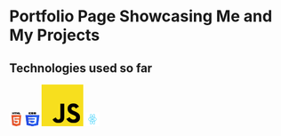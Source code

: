 # Portfolio Page Showcasing Me and My Projects

## Technologies used so far

<div>
<img src="./public/assets/html-logo.png" height="25px" width="25px">
<img src="./public/assets/css-logo.png" height="25px" width="25px">
<img src="./public/assets/javascript.png" height="75px" width="75px">
<img src="./public/assets/React-icon.svg" height="25px" width="25px">
</div>
